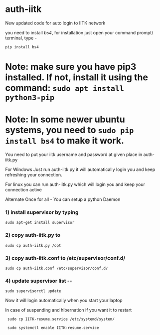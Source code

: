 # auth-iitk

New updated code for auto login to IITK network

you need to install *bs4*, for installation just open your command prompt/ terminal, type -
 
```pip install bs4```

# Note: make sure you have pip3 installed. If not, install it using the command: ```sudo apt install python3-pip```

# Note: In some newer ubuntu systems, you need to ```sudo pip install bs4``` to make it work.

You need to put your iitk username and password at given place in auth-iitk.py

For Windows
Just run auth-iitk.py it will automatically login you and keep refreshing your connection.

For linux
you can run auth-iitk.py which will login you and keep your connection active

Alternate Once for all -
You can setup a python Daemon

### 1) install supervisor by typing
```sudo apt-get install supervisor```

### 2) copy auth-iitk.py to 
``` sudo cp auth-iitk.py /opt ```

### 3) copy auth-iitk.conf to /etc/supervisor/conf.d/
``` sudo cp auth-iitk.conf /etc/supervisor/conf.d/ ```

### 4) update supervisor list -- 
```sudo supervisorctl update```

Now it will login automatically when you start your laptop

In case of suspending and hibernation if you want it to restart

``` sudo cp IITK-resume.service /etc/systemd/system/```

``` sudo systemctl enable IITK-resume.service```

